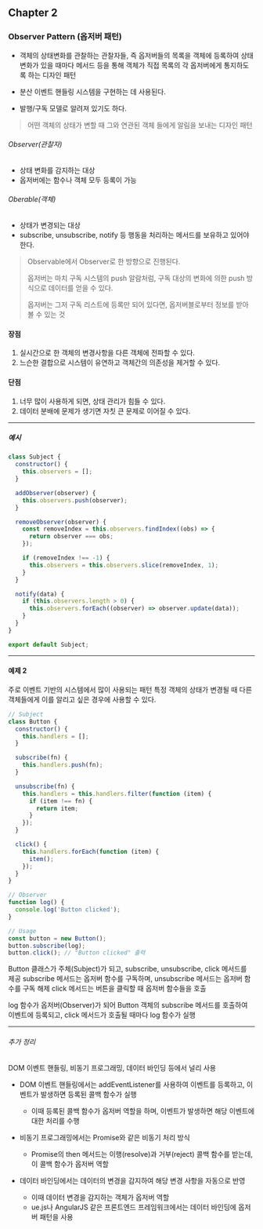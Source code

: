 ## Chapter 2

### Observer Pattern (옵저버 패턴)

- 객체의 상태변화를 관찰하는 관찰자들, 즉 옵저버들의 목록을 객체에 등록하여 상태 변화가 있을 때마다 메서드 등을 통해 객체가 직접 목록의 각 옵저버에게 통지하도록 하는 디자인 패턴

- 분산 이벤트 핸들링 시스템을 구현하는 데 사용된다.
- 발행/구독 모델로 알려져 있기도 하다.

> 어떤 객체의 상태가 변할 때 그와 연관된 객체 들에게 알림을 보내는 디자인 패턴

###### Observer(관찰자)

- 상태 변화를 감지하는 대상
- 옵저버에는 함수나 객체 모두 등록이 가능

###### Oberable(객체)

- 상태가 변경되는 대상
- subscribe, unsubscribe, notify 등 행동을 처리하는 메서드를 보유하고 있어야 한다.

> Observable에서 Observer로 한 방향으로 진행된다.
>
> 옵저버는 마치 구독 시스템의 push 알람처럼, 구독 대상의 변화에 의한 push 방식으로 데이터를 얻을 수 있다.
>
> 옵저버는 그저 구독 리스트에 등록만 되어 있다면, 옵저버블로부터 정보를 받아 볼 수 있는 것

#### 장점

1. 실시간으로 한 객체의 변경사항을 다른 객체에 전파할 수 있다.
2. 느슨한 결합으로 시스템이 유연하고 객체간의 의존성을 제거할 수 있다.

#### 단점

1. 너무 많이 사용하게 되면, 상태 관리가 힘들 수 있다.
2. 데이터 분배에 문제가 생기면 자칫 큰 문제로 이어질 수 있다.

---

##### 예시

```js
class Subject {
  constructor() {
    this.observers = [];
  }

  addObserver(observer) {
    this.observers.push(observer);
  }

  removeObserver(observer) {
    const removeIndex = this.observers.findIndex((obs) => {
      return observer === obs;
    });

    if (removeIndex !== -1) {
      this.observers = this.observers.slice(removeIndex, 1);
    }
  }

  notify(data) {
    if (this.observers.length > 0) {
      this.observers.forEach((observer) => observer.update(data));
    }
  }
}

export default Subject;
```

---

#### 예제 2

주로 이벤트 기반의 시스템에서 많이 사용되는 패턴
특정 객체의 상태가 변경될 때 다른 객체들에게 이를 알리고 싶은 경우에 사용할 수 있다.

```js
// Subject
class Button {
  constructor() {
    this.handlers = [];
  }

  subscribe(fn) {
    this.handlers.push(fn);
  }

  unsubscribe(fn) {
    this.handlers = this.handlers.filter(function (item) {
      if (item !== fn) {
        return item;
      }
    });
  }

  click() {
    this.handlers.forEach(function (item) {
      item();
    });
  }
}

// Observer
function log() {
  console.log('Button clicked');
}

// Usage
const button = new Button();
button.subscribe(log);
button.click(); // "Button clicked" 출력
```

Button 클래스가 주체(Subject)가 되고, subscribe, unsubscribe, click 메서드를 제공
subscribe 메서드는 옵저버 함수를 구독하며, unsubscribe 메서드는 옵저버 함수를 구독 해제
click 메서드는 버튼을 클릭할 때 옵저버 함수들을 호출

log 함수가 옵저버(Observer)가 되어 Button 객체의 subscribe 메서드를 호출하여 이벤트에 등록되고, click 메서드가 호출될 때마다 log 함수가 실행

---

###### 추가 정리

DOM 이벤트 핸들링, 비동기 프로그래밍, 데이터 바인딩 등에서 널리 사용

- DOM 이벤트 핸들링에서는 addEventListener를 사용하여 이벤트를 등록하고, 이벤트가 발생하면 등록된 콜백 함수가 실행

  - 이때 등록된 콜백 함수가 옵저버 역할을 하며, 이벤트가 발생하면 해당 이벤트에 대한 처리를 수행

- 비동기 프로그래밍에서는 Promise와 같은 비동기 처리 방식

  - Promise의 then 메서드는 이행(resolve)과 거부(reject) 콜백 함수를 받는데, 이 콜백 함수가 옵저버 역할

- 데이터 바인딩에서는 데이터의 변경을 감지하여 해당 변경 사항을 자동으로 반영
  - 이때 데이터 변경을 감지하는 객체가 옵저버 역할
  - ue.js나 AngularJS 같은 프론트엔드 프레임워크에서는 데이터 바인딩에 옵저버 패턴을 사용
